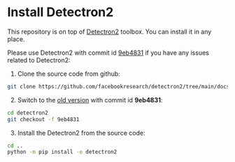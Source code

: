 # Install Detectron2

This repository is on top of [Detectron2](https://github.com/facebookresearch/detectron2) toolbox. You can install it in any place.

Please use Detectron2 with commit id [9eb4831](https://github.com/facebookresearch/detectron2/commit/9eb4831f742ae6a13b8edb61d07b619392fb6543) if you have any issues related to Detectron2:

1. Clone the source code from github:

```bash
git clone https://github.com/facebookresearch/detectron2/tree/main/docs
```

2. Switch to the [old version](https://github.com/facebookresearch/detectron2/commit/9eb4831f742ae6a13b8edb61d07b619392fb6543) with commit id **9eb4831**:

```bash
cd detectron2
git checkout -f 9eb4831
```

3. Install the Detectron2 from the source code:

```bash
cd ..
python -m pip install -e detectron2
```

